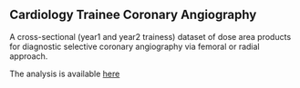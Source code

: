 ## Cardiology Trainee Coronary Angiography

A cross-sectional (year1 and year2 trainess) dataset of dose area products for diagnostic selective coronary angiography 
via femoral or radial approach.

The analysis is available [here](https://rpubs.com/atomofjustice/angiotraining)




